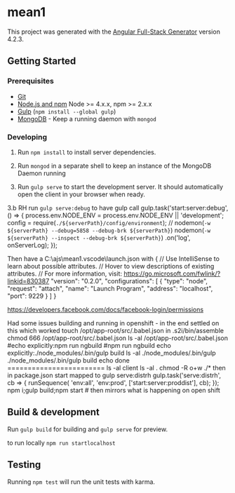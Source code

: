 # mean1

This project was generated with the [Angular Full-Stack Generator](https://github.com/DaftMonk/generator-angular-fullstack) version 4.2.3.

## Getting Started

### Prerequisites

- [Git](https://git-scm.com/)
- [Node.js and npm](nodejs.org) Node >= 4.x.x, npm >= 2.x.x
- [Gulp](http://gulpjs.com/) (`npm install --global gulp`)
- [MongoDB](https://www.mongodb.org/) - Keep a running daemon with `mongod`

### Developing

1. Run `npm install` to install server dependencies.

2. Run `mongod` in a separate shell to keep an instance of the MongoDB Daemon running

3. Run `gulp serve` to start the development server. It should automatically open the client in your browser when ready.

3.b RH run `gulp serve:debug` to have gulp call
        gulp.task('start:server:debug', () => {
            process.env.NODE_ENV = process.env.NODE_ENV || 'development';
            config = require(`./${serverPath}/config/environment`);
            // nodemon(`-w ${serverPath} --debug=5858 --debug-brk ${serverPath}`)
            nodemon(`-w ${serverPath} --inspect --debug-brk ${serverPath}`)
                .on('log', onServerLog);
        });

Then have a C:\ajs\mean1\.vscode\launch.json with 
{
    // Use IntelliSense to learn about possible attributes.
    // Hover to view descriptions of existing attributes.
    // For more information, visit: https://go.microsoft.com/fwlink/?linkid=830387
    "version": "0.2.0",
    "configurations": [
        {
            "type": "node",
            "request": "attach",
            "name": "Launch Program",
            "address": "localhost",
            "port": 9229
        }
    ]
}

https://developers.facebook.com/docs/facebook-login/permissions

Had some issues building and running in openshift - 
in the end settled on this which worked
touch /opt/app-root/src/.babel.json
in .s2i/bin/assemble
    chmod 666 /opt/app-root/src/.babel.json
    ls -al /opt/app-root/src/.babel.json
    #echo explicitly:npm run ngbuild
    #npm run ngbuild
    echo explicitly:./node_modules/.bin/gulp build
    ls -al ./node_modules/.bin/gulp
    ./node_modules/.bin/gulp build
    echo done ========================
    ls -al client
    ls -al .
    chmod -R o+w ./*
then in package.json start mapped to gulp serve:distrh
    gulp.task('serve:distrh', cb => {
        runSequence(
            'env:all',
            'env:prod',
            ['start:server:proddist'],
            cb);
    });
npm i;gulp build;npm start               # then mirrors what is happening on open shift

## Build & development

Run `gulp build` for building and `gulp serve` for preview.

to run locally
`npm run startlocalhost`

## Testing

Running `npm test` will run the unit tests with karma.
